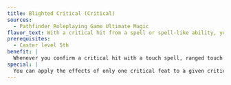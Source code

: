 ```yaml
---
title: Blighted Critical (Critical)
sources:
  - Pathfinder Roleplaying Game Ultimate Magic
flavor_text: With a critical hit from a spell or spell-like ability, you give the target a minor spellblight.
prerequisites:
  - Caster level 5th
benefit: |
  Whenever you confirm a critical hit with a touch spell, ranged touch spell, or spell-like ability against an opponent, the victim gains a random minor spellblight.
special: |
  You can apply the effects of only one critical feat to a given critical hit unless you possess [Critical Mastery](/feats/critical-mastery/).
---
```


